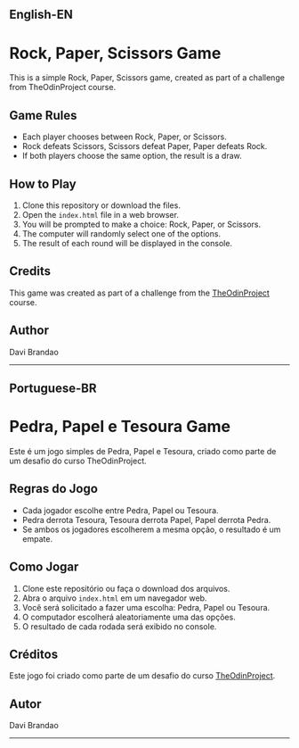 ## English-EN
# Rock, Paper, Scissors Game

This is a simple Rock, Paper, Scissors game, created as part of a challenge from TheOdinProject course.

## Game Rules

- Each player chooses between Rock, Paper, or Scissors.
- Rock defeats Scissors, Scissors defeat Paper, Paper defeats Rock.
- If both players choose the same option, the result is a draw.

## How to Play

1. Clone this repository or download the files.
2. Open the `index.html` file in a web browser.
3. You will be prompted to make a choice: Rock, Paper, or Scissors.
4. The computer will randomly select one of the options.
5. The result of each round will be displayed in the console.

## Credits

This game was created as part of a challenge from the [TheOdinProject](https://www.theodinproject.com/) course.

## Author

Davi Brandao

---
## Portuguese-BR

# Pedra, Papel e Tesoura Game

Este é um jogo simples de Pedra, Papel e Tesoura, criado como parte de um desafio do curso TheOdinProject.

## Regras do Jogo

- Cada jogador escolhe entre Pedra, Papel ou Tesoura.
- Pedra derrota Tesoura, Tesoura derrota Papel, Papel derrota Pedra.
- Se ambos os jogadores escolherem a mesma opção, o resultado é um empate.

## Como Jogar

1. Clone este repositório ou faça o download dos arquivos.
2. Abra o arquivo `index.html` em um navegador web.
3. Você será solicitado a fazer uma escolha: Pedra, Papel ou Tesoura.
4. O computador escolherá aleatoriamente uma das opções.
5. O resultado de cada rodada será exibido no console.

## Créditos

Este jogo foi criado como parte de um desafio do curso [TheOdinProject](https://www.theodinproject.com/).

## Autor

Davi Brandao

---



